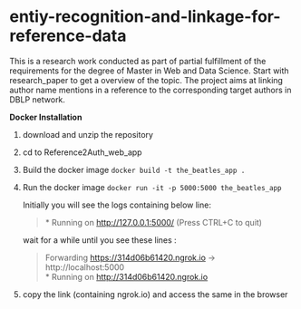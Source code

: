 # entiy-recognition-and-linkage-for-reference-data
This is a research work conducted as part of partial fulfillment of the requirements for the degree of Master in Web and Data Science. Start with research_paper to get a overview of the topic. The project aims at linking author name mentions in a reference to the corresponding target authors in DBLP network.

**Docker Installation**
1) download and unzip the repository
2) cd to Reference2Auth_web_app
3) Build the docker image
   `docker build -t the_beatles_app .`
4) Run the docker image
    `docker run -it -p 5000:5000 the_beatles_app`

     Initially you will see the logs containing below line:
     > \* Running on http://127.0.0.1:5000/ (Press CTRL+C to quit)

     wait for a while until you see these lines :
     
     > Forwarding          https://314d06b61420.ngrok.io -> http://localhost:5000 <br>
     > \* Running on http://314d06b61420.ngrok.io
5) copy the link (containing ngrok.io) and access the same in the browser

